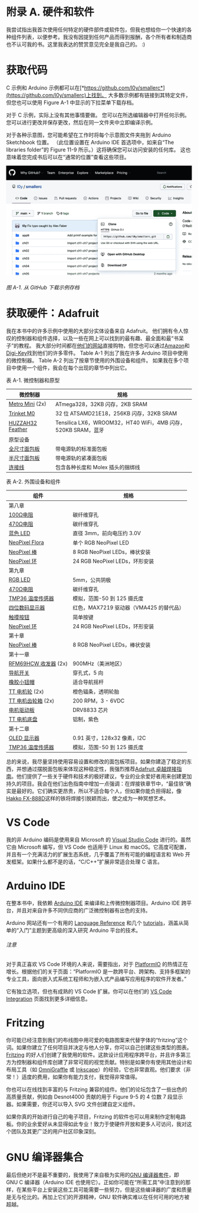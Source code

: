 # 附录 A. 硬件和软件

我尝试指出我首次使用任何特定的硬件部件或软件包，但我也想给你一个快速的各种组件列表，以便参考。我没有因提到任何产品而得到报酬，各个所有者和制造商也不认可我的书。这里我表达的赞赏意见完全是我自己的。 :)

# 获取代码

C 示例和 Arduino 示例都可以在[*https://github.com/l0y/smallerc*](https://github.com/l0y/smallerc)上找到。 大多数示例都有链接到其特定文件，但您也可以使用 Figure A-1 中显示的下拉菜单下载存档。

对于 C 示例，实际上没有其他事情要做。 您可以在所选编辑器中打开任何示例。 您可以进行更改并保存更改，然后在同一文件夹中立即编译示例。

对于各种示意图，您可能希望在工作时将每个示意图文件夹拖到 Arduino Sketchbook 位置。 （此位置设置在 Arduino IDE 首选项中，如来自“The libraries folder”的 Figure 11-9 所示。）这将确保您可以访问安装的任何库。 这也意味着您完成书后可以在“通常的位置”查看这些项目。

![smac aa01](img/smac_aa01.png)

###### 图 A-1\. 从 GitHub 下载示例存档

# 获取硬件：Adafruit

我在本书中的许多示例中使用的大部分实体设备来自 Adafruit。 他们拥有令人惊叹的控制器和组件选择，以及一些在网上可以找到的最有趣、最全面和最“书呆子”的教程。 我大部分时间都在[他们的网站](https://adafruit.com)直接购物，但您也可以通过[Amazon](https://oreil.ly/CyB1X)和[Digi-Key](https://digikey.com)找到他们的许多零件。 Table A-1 列出了我在许多 Arduino 项目中使用的微控制器。 Table A-2 列出了按章节使用的外围设备和组件。 如果我在多个项目中使用一个组件，我会在每个出现的章节中列出它。

表 A-1\. 微控制器和原型

| 微控制器 | 规格 |
| --- | --- |
| [Metro Mini](https://oreil.ly/KxFf0) (2x) | ATmega328，32KB 闪存，2KB SRAM |
| [Trinket M0](https://oreil.ly/R2fui) | 32 位 ATSAMD21E18，256KB 闪存，32KB SRAM |
| [HUZZAH32 Feather](https://oreil.ly/p5Ldy) | Tensilica LX6，WROOM32，HT40 WiFi，4MB 闪存，520KB SRAM，蓝牙 |
| 原型设备 |
| [全尺寸面包板](https://oreil.ly/sZo2h) | 带电源轨的标准面包板 |
| [半尺寸面包板](https://oreil.ly/bfpYJ) | 带电源轨的紧凑面包板 |
| [连接线](https://oreil.ly/RoHW1) | 包含各种长度和 Molex 插头的捆绑线 |

表 A-2\. 外围设备和组件

| 组件 | 规格 |
| --- | --- |
| 第八章 |
| [100Ω电阻](https://oreil.ly/YOgc7) | 碳纤维穿孔 |
| [470Ω电阻](https://oreil.ly/wwVrn) | 碳纤维穿孔 |
| [蓝色 LED](https://oreil.ly/xJqOL) | 直径 3mm，前向电压约 3.0V |
| [NeoPixel Flora](https://oreil.ly/dyCpE) | 单个 RGB NeoPixel LED |
| [NeoPixel 棒](https://oreil.ly/8zpaZ) | 8 RGB NeoPixel LEDs，棒状安装 |
| [NeoPixel 环](https://oreil.ly/Mwoph) | 24 RGB NeoPixel LEDs，环形安装 |
| 第九章 |
| [RGB LED](https://oreil.ly/e0TBv) | 5mm，公共阴极 |
| [470Ω电阻](https://oreil.ly/8jyjo) | 碳纤维穿孔 |
| [TMP36 温度传感器](https://oreil.ly/JQFud) | 模拟，范围-50 到 125 摄氏度 |
| [四位数码显示器](https://oreil.ly/RO5P5) | 红色，MAX7219 驱动器（VMA425 的替代品） |
| [触摸按钮](http://adafru.it/367) | 简单按键 |
| [NeoPixel 环](https://oreil.ly/8GOWh) | 24 RGB NeoPixel LEDs，环形安装 |
| 第十章 |
| [NeoPixel 棒](https://oreil.ly/mPpVW) | 8 RGB NeoPixel LEDs，棒状安装 |
| 第十一章 |
| [RFM69HCW 收发器](https://adafru.it/3070) (2x) | 900MHz（美洲地区） |
| [导航开关](https://adafru.it/504) | 穿孔式，5 向 |
| [橡胶小钮帽](https://adafru.it/4697) | 适合导航摇杆 |
| [TT 电机轮](https://adafru.it/3766) (2x) | 橙色辐条，透明轮胎 |
| [TT 电机齿轮箱](https://adafru.it/3777) (2x) | 200 RPM，3 - 6VDC |
| [电机驱动板](https://adafru.it/3297) | DRV8833 芯片 |
| [TT 电机底盘](https://adafru.it/3796) | 铝制，紫色 |
| 第十二章 |
| [OLED 显示器](https://adafru.it/4440) | 0.91 英寸，128x32 像素，I2C |
| [TMP36 温度传感器](https://adafru.it/165) | 模拟，范围-50 到 125 摄氏度 |

总的来说，我尽量坚持使用容易设置和修改的面包板项目。如果你建造了稳定的东西，并想通过摆脱面包板来体现这种稳定性，我强烈推荐[Adafruit 卓越焊接指南](https://oreil.ly/vytmN)。他们提供了一些关于硬件和技术的极好建议，专业的业余爱好者用来创建更加持久的项目。我会在他们出色指南中增加一点强调：在焊接铁章节中，“最佳铁”确实是最好的。它们确实更昂贵，所以不适合每个人，但如果你能负担得起，像[Hakko FX-888D](https://adafru.it/1204)这样的铁将焊接引脱颖而出，使之成为一种冥想艺术。

# VS Code

我的非 Arduino 编码是使用来自 Microsoft 的 [Visual Studio Code](https://oreil.ly/C6v3D) 进行的。虽然它由 Microsoft 编写，但 VS Code 也适用于 Linux 和 macOS。它高度可配置，并且有一个充满活力的扩展生态系统，几乎覆盖了所有可能的编程语言和 Web 开发框架。如果什么都不是的话，“C/C++”扩展非常适合处理 C 语言。

# Arduino IDE

在整本书中，我依赖 [Arduino IDE](https://oreil.ly/7vXun) 来编译和上传微控制器项目。Arduino IDE 跨平台，并且对来自许多不同供应商的广泛微控制器有出色的支持。

Arduino 网站还有一个有用的 [Language Reference](https://oreil.ly/VH8RZ) 和几个 [tutorials](https://oreil.ly/OWYJy)，涵盖从简单的“入门”主题到更高级的深入研究 Arduino 平台的技术。

###### 注意

对于真正喜欢 VS Code 环境的人来说，需要指出，对于 [PlatformIO](https://platformio.org) 的热情正在增长。根据他们的关于页面：“PlatformIO 是一款跨平台、跨架构、支持多框架的专业工具，面向嵌入式系统工程师和为嵌入式产品编写应用程序的软件开发者。”

它有独立选项，但也有成熟的 VS Code 扩展。你可以在他们的 [VS Code Integration](https://oreil.ly/3ZH3G) 页面找到更多详细信息。

# Fritzing

你可能已经注意到我们的布线图中用可爱的电路图案来代替字体的“fritzing”这个词。如果你建立了任何项目并决定与他人分享，你可以自己创建这些类型的图表。 [Fritzing](https://fritzing.org) 的好人们创建了我使用的软件。这款设计应用程序跨平台，并且许多第三方为控制器和组件库创建了非常可观的视觉贡献。特别是如果你有使用其他设计和布局工具（如 [OmniGraffle](https://oreil.ly/zODll) 或 [Inkscape](https://inkscape.org)）的经验，它也非常直观。他们要求（非常！）适度的费用，如果你有能力支付，我觉得非常值得。

你也可以在线找到丰富的与 Fritzing 兼容的组件。他们的论坛包含了一些出色的高质量贡献，例如由 Desnot4000 贡献的用于 Figure 9-5 的 4 位数 7 段显示器。如果需要，你还可以导入 SVG 文件创建自定义组件。

如果你真的开始进行自己的电子项目，Fritzing 的软件也可以用来制作定制电路板。你的业余爱好从未显得如此专业！致力于使硬件开放和更多人可访问，我对这个团队及其更广泛的用户社区印象深刻。

# GNU 编译器集合

最后但绝对不是最不重要的，我使用了来自极为实用的[GNU 编译器套件](https://gcc.gnu.org)，即 GNU C 编译器（Arduino IDE 也使用它）。正如你可能在“所需工具”中注意到的那样，在某些平台上安装这些工具可能需要一些努力，但是这些编译器的广度和质量是无与伦比的。再加上它们的开源精神，GNU 软件确实难以在任何可用的地方被超越。
